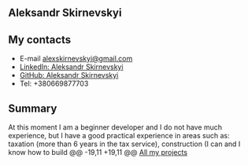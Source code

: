 ## Aleksandr Skirnevskyi
## My contacts
- E-mail alexskirnevskyi@gmail.com
- [LinkedIn: Aleksandr Skirnevskyi](https://www.linkedin.com/in/aleksandr-skirnevskyi-4b61351b7/)
- [GitHub: Aleksandr Skirnevskyi](https://github.com/SkirnevskyiAleksandr)
- Tel: +380669877703
## Summary
  At this moment I am a beginner developer and I do not have much experience, but I have a good practical
  experience in areas such as: taxation (more than 6 years in the tax service), construction (I can and I know how to build
@@ -19,11 +19,11 @@
  [All my projects](https://github.com/SkirnevskyiAleksandr)
